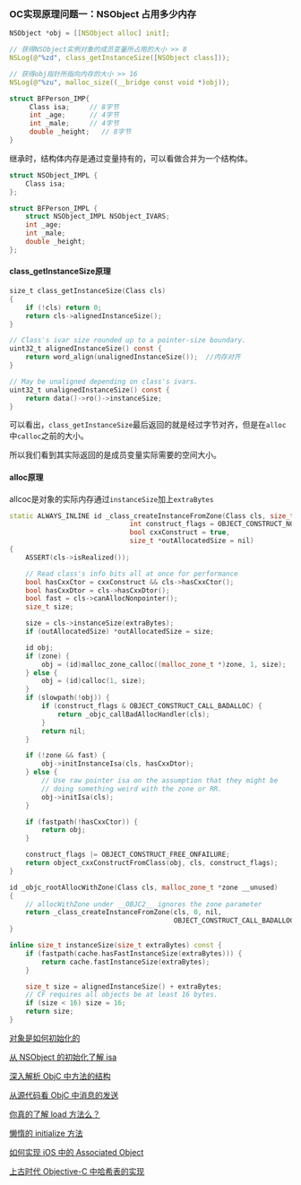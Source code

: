 ### OC实现原理问题一：NSObject 占用多少内存

```c++
NSObject *obj = [[NSObject alloc] init];

// 获得NSObject实例对象的成员变量所占用的大小 >> 8
NSLog(@"%zd", class_getInstanceSize([NSObject class]));

// 获得obj指针所指向内存的大小 >> 16
NSLog(@"%zu", malloc_size((__bridge const void *)obj));

```



```c++
struct BFPerson_IMP{
	 Class isa;     // 8字节
	 int _age;      // 4字节
	 int _male;     // 4字节
	 double _height;   // 8字节
}
```



继承时，结构体内存是通过变量持有的，可以看做合并为一个结构体。

```c++
struct NSObject_IMPL {
    Class isa;
};

struct BFPerson_IMPL {
    struct NSObject_IMPL NSObject_IVARS;
    int _age;
    int _male;
    double _height;
};
```



#### class_getInstanceSize原理

```objective-c
size_t class_getInstanceSize(Class cls)
{
    if (!cls) return 0;
    return cls->alignedInstanceSize();
}

// Class's ivar size rounded up to a pointer-size boundary.
uint32_t alignedInstanceSize() const {
    return word_align(unalignedInstanceSize());  //内存对齐
}

// May be unaligned depending on class's ivars.
uint32_t unalignedInstanceSize() const {
    return data()->ro()->instanceSize;
}
```

可以看出，`class_getInstanceSize`最后返回的就是经过字节对齐，但是在`alloc`中`calloc`之前的大小。

所以我们看到其实际返回的是成员变量实际需要的空间大小。



#### alloc原理

allcoc是对象的实际内存通过`instanceSize`加上`extraBytes`

```c++
static ALWAYS_INLINE id _class_createInstanceFromZone(Class cls, size_t extraBytes, void *zone,
                              int construct_flags = OBJECT_CONSTRUCT_NONE,
                              bool cxxConstruct = true,
                              size_t *outAllocatedSize = nil)
{
    ASSERT(cls->isRealized());

    // Read class's info bits all at once for performance
    bool hasCxxCtor = cxxConstruct && cls->hasCxxCtor();
    bool hasCxxDtor = cls->hasCxxDtor();
    bool fast = cls->canAllocNonpointer();
    size_t size;

    size = cls->instanceSize(extraBytes);
    if (outAllocatedSize) *outAllocatedSize = size;

    id obj;
    if (zone) {
        obj = (id)malloc_zone_calloc((malloc_zone_t *)zone, 1, size);
    } else {
        obj = (id)calloc(1, size);
    }
    if (slowpath(!obj)) {
        if (construct_flags & OBJECT_CONSTRUCT_CALL_BADALLOC) {
            return _objc_callBadAllocHandler(cls);
        }
        return nil;
    }

    if (!zone && fast) {
        obj->initInstanceIsa(cls, hasCxxDtor);
    } else {
        // Use raw pointer isa on the assumption that they might be
        // doing something weird with the zone or RR.
        obj->initIsa(cls);
    }

    if (fastpath(!hasCxxCtor)) {
        return obj;
    }

    construct_flags |= OBJECT_CONSTRUCT_FREE_ONFAILURE;
    return object_cxxConstructFromClass(obj, cls, construct_flags);
}

id _objc_rootAllocWithZone(Class cls, malloc_zone_t *zone __unused)
{
    // allocWithZone under __OBJC2__ ignores the zone parameter
    return _class_createInstanceFromZone(cls, 0, nil,
                                         OBJECT_CONSTRUCT_CALL_BADALLOC);
}
```

```c++
inline size_t instanceSize(size_t extraBytes) const {
    if (fastpath(cache.hasFastInstanceSize(extraBytes))) {
        return cache.fastInstanceSize(extraBytes);
    }

    size_t size = alignedInstanceSize() + extraBytes;
    // CF requires all objects be at least 16 bytes.
    if (size < 16) size = 16;
    return size;
}
```





[对象是如何初始化的](https://draveness.me/object-init/)

[从 NSObject 的初始化了解 isa](https://draveness.me/isa/)

[深入解析 ObjC 中方法的结构](https://draveness.me/method-struct/)

[从源代码看 ObjC 中消息的发送](https://draveness.me/message/)

[你真的了解 load 方法么？](https://draveness.me/load/)

[懒惰的 initialize 方法](https://draveness.me/initialize/)

[如何实现 iOS 中的 Associated Object](https://draveness.me/retain-cycle3/)

[上古时代 Objective-C 中哈希表的实现](https://draveness.me/hashtable/)

